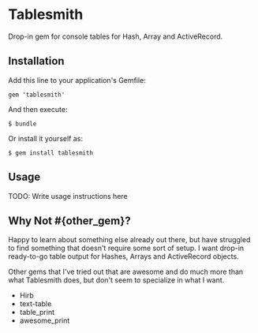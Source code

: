 # Tablesmith

Drop-in gem for console tables for Hash, Array and ActiveRecord.

## Installation

Add this line to your application's Gemfile:

    gem 'tablesmith'

And then execute:

    $ bundle

Or install it yourself as:

    $ gem install tablesmith

## Usage

TODO: Write usage instructions here

## Why Not #{other_gem}?

Happy to learn about something else already out there, but have struggled to find something
that doesn't require some sort of setup. I want drop-in ready-to-go table output for Hashes,
Arrays and ActiveRecord objects.

Other gems that I've tried out that are awesome and do much more than what Tablesmith does,
but don't seem to specialize in what I want.

  - Hirb
  - text-table
  - table_print
  - awesome_print

